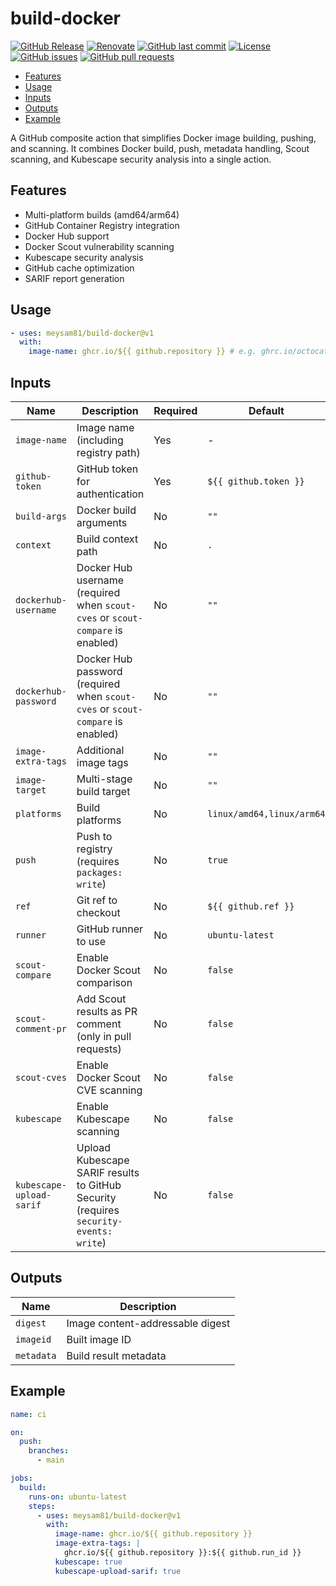 # build-docker

[![GitHub Release](https://img.shields.io/github/v/release/meysam81/build-docker)](https://github.com/meysam81/build-docker/releases/latest)
[![Renovate](https://img.shields.io/badge/renovate-enabled-brightgreen.svg)](https://developer.mend.io/github/meysam81/build-docker)
[![GitHub last commit](https://img.shields.io/github/last-commit/meysam81/build-docker)](https://github.com/meysam81/build-docker/commits/main)
[![License](https://img.shields.io/github/license/meysam81/build-docker)](https://github.com/meysam81/build-docker/blob/main/LICENSE)
[![GitHub issues](https://img.shields.io/github/issues/meysam81/build-docker)](https://github.com/meysam81/build-docker/issues)
[![GitHub pull requests](https://img.shields.io/github/issues-pr/meysam81/build-docker)](https://github.com/meysam81/build-docker/pulls)

<!-- START doctoc generated TOC please keep comment here to allow auto update -->
<!-- DON'T EDIT THIS SECTION, INSTEAD RE-RUN doctoc TO UPDATE -->

- [Features](#features)
- [Usage](#usage)
- [Inputs](#inputs)
- [Outputs](#outputs)
- [Example](#example)

<!-- END doctoc generated TOC please keep comment here to allow auto update -->

A GitHub composite action that simplifies Docker image building, pushing, and scanning. It combines Docker build, push, metadata handling, Scout scanning, and Kubescape security analysis into a single action.

## Features

- Multi-platform builds (amd64/arm64)
- GitHub Container Registry integration
- Docker Hub support
- Docker Scout vulnerability scanning
- Kubescape security analysis
- GitHub cache optimization
- SARIF report generation

## Usage

```yaml
- uses: meysam81/build-docker@v1
  with:
    image-name: ghcr.io/${{ github.repository }} # e.g. ghrc.io/octocat/hello-world
```

## Inputs

| Name                     | Description                                                                           | Required | Default                   |
| ------------------------ | ------------------------------------------------------------------------------------- | -------- | ------------------------- |
| `image-name`             | Image name (including registry path)                                                  | Yes      | -                         |
| `github-token`           | GitHub token for authentication                                                       | Yes      | `${{ github.token }}`     |
| `build-args`             | Docker build arguments                                                                | No       | `""`                      |
| `context`                | Build context path                                                                    | No       | `.`                       |
| `dockerhub-username`     | Docker Hub username (required when `scout-cves` or `scout-compare` is enabled)        | No       | `""`                      |
| `dockerhub-password`     | Docker Hub password (required when `scout-cves` or `scout-compare` is enabled)        | No       | `""`                      |
| `image-extra-tags`       | Additional image tags                                                                 | No       | `""`                      |
| `image-target`           | Multi-stage build target                                                              | No       | `""`                      |
| `platforms`              | Build platforms                                                                       | No       | `linux/amd64,linux/arm64` |
| `push`                   | Push to registry (requires `packages: write`)                                         | No       | `true`                    |
| `ref`                    | Git ref to checkout                                                                   | No       | `${{ github.ref }}`       |
| `runner`                 | GitHub runner to use                                                                  | No       | `ubuntu-latest`           |
| `scout-compare`          | Enable Docker Scout comparison                                                        | No       | `false`                   |
| `scout-comment-pr`       | Add Scout results as PR comment (only in pull requests)                               | No       | `false`                   |
| `scout-cves`             | Enable Docker Scout CVE scanning                                                      | No       | `false`                   |
| `kubescape`              | Enable Kubescape scanning                                                             | No       | `false`                   |
| `kubescape-upload-sarif` | Upload Kubescape SARIF results to GitHub Security (requires `security-events: write`) | No       | `false`                   |

## Outputs

| Name       | Description                      |
| ---------- | -------------------------------- |
| `digest`   | Image content-addressable digest |
| `imageid`  | Built image ID                   |
| `metadata` | Build result metadata            |

## Example

```yaml
name: ci

on:
  push:
    branches:
      - main

jobs:
  build:
    runs-on: ubuntu-latest
    steps:
      - uses: meysam81/build-docker@v1
        with:
          image-name: ghcr.io/${{ github.repository }}
          image-extra-tags: |
            ghcr.io/${{ github.repository }}:${{ github.run_id }}
          kubescape: true
          kubescape-upload-sarif: true
```
